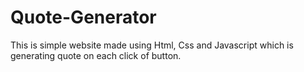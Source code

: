 # Quote-Generator
This is simple website made using Html, Css and Javascript which is generating quote on each click of button.
